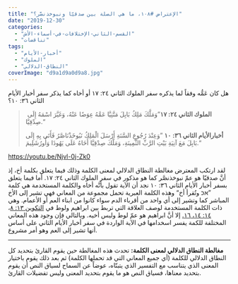 ```yaml
---
title: "الإعتراض #١٠٨، ما هي الصلة بين صدقيّا ونبوخذنصَّر؟"
date: "2019-12-30"
categories: 
  - "القسم-الثاني-الإختلافات-في-أسماء-الأش"
  - "تناقضات"
tags: 
  - "أخبار-الأيام"
  - "الملوك"
  - "النطاق-الدلالي"
coverImage: "d9a1d9a0d9a8.jpg"
---
```


هل كان عَمُّه وفقاً لما يذكره سفر الملوك الثاني ٢٤: ١٧ أو أخاه كما يذكر سفر أخبار الأيام الثاني ٣٦: ١٠؟

>  **الملوك الثاني ٢٤: ١٧**”وَمَلَّكَ مَلِكُ بَابِلَ مَتَّنِيَّا عَمَّهُ عِوَضًا عَنْهُ، وَغَيَّرَ اسْمَهُ إِلَى صِدْقِيَّا.“
> 
> **أخبارالأيام الثاني ٣٦: ١٠** ”وَعِنْدَ رُجُوعِ السَّنَةِ أَرْسَلَ الْمَلِكُ نَبُوخَذْنَاصَّرُ فَأَتَى بِهِ إِلَى بَابِلَ مَعَ آنِيَةِ بَيْتِ الرَّبِّ الثَّمِينَةِ، وَمَلَّكَ صِدْقِيَّا أَخَاهُ عَلَى يَهُوذَا وَأُورُشَلِيمَ.“

https://youtu.be/Njvl-0j-Zk0

لقد ارتكب المعترض مغالطة النطاق الدلالي لمعنى الكلمة وذلك فيما يتعلق بكلمة أخ، إذ أنَّ صدقيّا هو عمّ نبوخذنصَّر كما هو مذكور في سفر الملوك الثاني ٢٤: ١٧. أما فيما يتعلق بسفر أخبار الأيام الثاني ٣٦: ١٠ نجد أن الآية تقول بأنَّه أخاه والكلمة المستخدمة هي كلمة ”אכ وتُقرأ أخ“ وهذه الكلمة العبرية تحمل مجموعة من المعاني فهي تشير إلى الأخ المباشر كما وتشير إلى أي واحد من أقرباء الدم سواء كانوا من ابناء العم أو الأعمام. وهي ذات الكلمة المستخدمة لوصف العلاقة التي تربط بين ابراهيم ولوط في [التكوين ١٣: ٨](https://biblia.com/books/ar-vandyke/gn13.8)، [١٤: ١٤، ١٦.](https://biblia.com/books/ar-vandyke/gn14.14-16) إلا أنَّ ابراهيم هو عمّ لوط وليس أخيه. وبالتالي فإن وجود هذه المعاني المختلفة للكمة يفسر اسخدامها في الآية الواردة في سفر أخبار الأيام الثاني على أساس أنها تشير إلى العم وهو أمر مشروع.   

* * *

**مغالطة النطاق الدلالي لمعنى الكلمة:** تحدث هذه المغالطة حين يقوم القارئ بتحديد كل النطاق الدلالي للكلمة (أي جميع المعاني التي قد تحملها الكلمة) ثم بعد ذلك يقوم باختيار المعنى الذي يتناسب مع التفسير الذي يتبنّاه، عوضاً عن السماح لسياق النص أن يقوم بتحديد معناها، فسياق النص هو ما يقوم بتحديد المعنى وليس تفضيلات القارئ.
